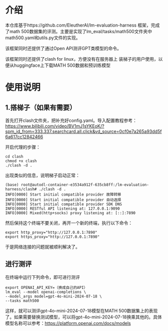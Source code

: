 # 介绍

本仓库基于https://github.com/EleutherAI/lm-evaluation-harness 框架，完成了math 500数据集的评测。主要是实现了lm_eval/tasks/math500文件夹中math500.yaml和utils.py文件的实现。

该框架同时还提供了通过Open API测评GPT类模型的命令。

该框架同时还提供了clash for linux，方便没有在服务器上 装梯子的用户使用，以便从huggingface上下载MATH 500数据和预训练模型

# 使用说明

## 1.搭梯子（如果有需要）

首先打开clash文件夹，把补充好config.yaml。导入配置教程参考：https://www.bilibili.com/video/BV1mJ1sYKEoK/?spm_id_from=333.337.searchcard.all.click&vd_source=0cf0e7a265a93dd5f6a617cc12842466

开启代理的步骤：
```
cd clash
chmod +x clash
./clash -d .
```
出现类似的信息，说明梯子启动正常：

```
(base) root@autodl-container-e3534a912f-635cb8ff:/lm-evaluation-harness/clash# ./clash -d .
INFO[0000] Start initial compatible provider 故障转移
INFO[0000] Start initial compatible provider 自动选择
INFO[0000] Start initial compatible provider SDK DNS
INFO[0000] RESTful API listening at: 127.0.0.1:9090
INFO[0000] Mixed(http+socks) proxy listening at: [::]:7890
```

然后保持这个终端不要关闭，再开一个新的终端，执行以下命令：
```
export http_proxy="http://127.0.0.1:7890"
export https_proxy="http://127.0.0.1:7890"
```

于是网络连接的问题就被顺利解决了。

## 进行测评

在终端中运行下列命令，即可进行测评

```
export OPENAI_API_KEY=（换成自己的API）
lm_eval --model openai-completions \
--model_args model=gpt-4o-mini-2024-07-18 \
--tasks math500
```

这样，就可以测评gpt-4o-mini-2024-07-18模型在MATH 500数据集上的表现了。如果需要替换测试模型，可以将gpt-4o-mini-2024-07-18换乘其他的。具体模型名称可以参考：https://platform.openai.com/docs/models
